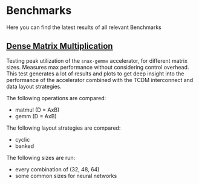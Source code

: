 # Benchmarks

Here you can find the latest results of all relevant Benchmarks

## [Dense Matrix Multiplication](dense_matmul)

Testing peak utilization of the `snax-gemmx` accelerator, for different matrix sizes. Measures max performance without considering control overhead. This test generates a lot of results and plots to get deep insight into the performance of the accelerator combined with the TCDM interconnect and data layout strategies.

The following operations are compared:

- matmul (D = AxB)
- gemm (D = AxB)

The following layout strategies are compared:

- cyclic
- banked

The following sizes are run:

- every combination of (32, 48, 64)
- some common sizes for neural networks
